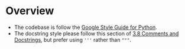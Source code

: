 # Overview

- The codebase is follow the [Google Style Guide for Python](https://google.github.io/styleguide/pyguide.html).
- The docstring style please follow this section of
  [3.8 Comments and Docstrings](https://google.github.io/styleguide/pyguide.html#s3.8-comments-and-docstrings),
  but prefer using `'''` rather than `"""`.
